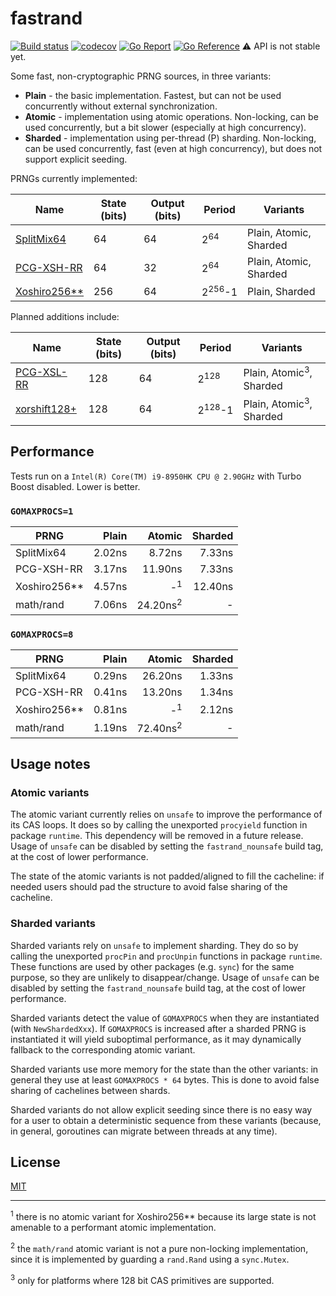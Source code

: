 # fastrand

[![Build status](https://github.com/CAFxX/fastrand/workflows/Build/badge.svg)](https://github.com/CAFxX/fastrand/actions)
[![codecov](https://codecov.io/gh/CAFxX/fastrand/branch/main/graph/badge.svg)](https://codecov.io/gh/CAFxX/fastrand)
[![Go Report](https://goreportcard.com/badge/github.com/CAFxX/fastrand)](https://goreportcard.com/report/github.com/CAFxX/fastrand) 
[![Go Reference](https://pkg.go.dev/badge/github.com/CAFxX/fastrand.svg)](https://pkg.go.dev/github.com/CAFxX/fastrand) :warning: API is not stable yet.

Some fast, non-cryptographic PRNG sources, in three variants:

- **Plain** - the basic implementation. Fastest, but can not be used concurrently without external synchronization.
- **Atomic** - implementation using atomic operations. Non-locking, can be used concurrently, but a bit slower (especially at high concurrency).
- **Sharded** - implementation using per-thread (P) sharding. Non-locking, can be used concurrently, fast (even at high concurrency), but does not support explicit seeding.

PRNGs currently implemented:

| Name                                                         | State (bits) | Output (bits) | Period            | Variants               |
| ------------------------------------------------------------ | ------------ | ------------- | ----------------- | ---------------------- |
| [SplitMix64](https://dl.acm.org/doi/10.1145/2714064.2660195) | 64           | 64            | 2<sup>64</sup>    | Plain, Atomic, Sharded |
| [PCG-XSH-RR](https://www.pcg-random.org/)                    | 64           | 32            | 2<sup>64</sup>    | Plain, Atomic, Sharded |
| [Xoshiro256**](http://prng.di.unimi.it/)                     | 256          | 64            | 2<sup>256</sup>-1 | Plain, Sharded         |

Planned additions include:

| Name                                      | State (bits) | Output (bits) | Period            | Variants                           |
| ----------------------------------------- | ------------ | ------------- | ----------------- | ---------------------------------- |
| [PCG-XSL-RR](https://www.pcg-random.org/) | 128          | 64            | 2<sup>128</sup>   | Plain, Atomic<sup>3</sup>, Sharded |
| [xorshift128+](http://prng.di.unimi.it/)  | 128          | 64            | 2<sup>128</sup>-1 | Plain, Atomic<sup>3</sup>, Sharded |

## Performance

Tests run on a `Intel(R) Core(TM) i9-8950HK CPU @ 2.90GHz` with Turbo Boost disabled. Lower is better.

### `GOMAXPROCS=1`

| PRNG         |  Plain |              Atomic | Sharded |
| ------------ | -----: | ------------------: | ------: |
| SplitMix64   | 2.02ns |              8.72ns |  7.33ns |
| PCG-XSH-RR   | 3.17ns |             11.90ns |  7.33ns |
| Xoshiro256** | 4.57ns |       -<sup>1</sup> | 12.40ns |
| math/rand    | 7.06ns | 24.20ns<sup>2</sup> |       - |

### `GOMAXPROCS=8`

| PRNG         |  Plain |              Atomic | Sharded |
| ------------ | -----: | ------------------: | ------: |
| SplitMix64   | 0.29ns |             26.20ns |  1.33ns |
| PCG-XSH-RR   | 0.41ns |             13.20ns |  1.34ns |
| Xoshiro256** | 0.81ns |       -<sup>1</sup> |  2.12ns |
| math/rand    | 1.19ns | 72.40ns<sup>2</sup> |       - |

## Usage notes

### Atomic variants

The atomic variant currently relies on `unsafe` to improve the performance of its CAS loops. It does so by calling the unexported `procyield` function in package `runtime`. This dependency will be removed in a future release. Usage of `unsafe` can be disabled by setting the `fastrand_nounsafe` build tag, at the cost of lower performance.

The state of the atomic variants is not padded/aligned to fill the cacheline: if needed users should pad the structure to avoid false sharing of the cacheline.

### Sharded variants

Sharded variants rely on `unsafe` to implement sharding. They do so by calling the unexported `procPin` and `procUnpin` functions in package `runtime`. These functions are used by other packages (e.g. `sync`) for the same purpose, so they are unlikely to disappear/change. Usage of `unsafe` can be disabled by setting the `fastrand_nounsafe` build tag, at the cost of lower performance.

Sharded variants detect the value of `GOMAXPROCS` when they are instantiated (with `NewShardedXxx`). If `GOMAXPROCS` is increased after a sharded PRNG is instantiated it will yield suboptimal performance, as it may dynamically fallback to the corresponding atomic variant.

Sharded variants use more memory for the state than the other variants: in general they use at least `GOMAXPROCS * 64` bytes. This is done to avoid false sharing of cachelines between shards.

Sharded variants do not allow explicit seeding since there is no easy way for a user to obtain a deterministic sequence from these variants (because, in general, goroutines can migrate between threads at any time).

## License

[MIT](LICENSE)

---

<sup>1</sup> there is no atomic variant for Xoshiro256** because its large state is not amenable to a performant atomic implementation.

<sup>2</sup> the `math/rand` atomic variant is not a pure non-locking implementation, since it is implemented by guarding a `rand.Rand` using a `sync.Mutex`.

<sup>3</sup> only for platforms where 128 bit CAS primitives are supported.
